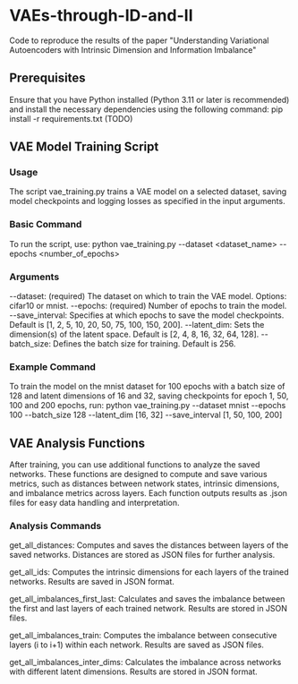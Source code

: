 # VAEs-through-ID-and-II
Code to reproduce the results of the paper "Understanding Variational Autoencoders with Intrinsic Dimension and Information Imbalance"

## Prerequisites
Ensure that you have Python installed (Python 3.11 or later is recommended) and install the necessary dependencies using the following command:
pip install -r requirements.txt (TODO)
 
## VAE Model Training Script

### Usage
The script vae_training.py trains a VAE model on a selected dataset, saving model checkpoints and logging losses as specified in the input arguments.

### Basic Command
To run the script, use:
python vae_training.py --dataset <dataset_name> --epochs <number_of_epochs>

### Arguments
--dataset: (required) The dataset on which to train the VAE model. Options: cifar10 or mnist.
--epochs: (required) Number of epochs to train the model.
--save_interval: Specifies at which epochs to save the model checkpoints. Default is [1, 2, 5, 10, 20, 50, 75, 100, 150, 200].
--latent_dim: Sets the dimension(s) of the latent space. Default is [2, 4, 8, 16, 32, 64, 128].
--batch_size: Defines the batch size for training. Default is 256.

### Example Command
To train the model on the mnist dataset for 100 epochs with a batch size of 128 and latent dimensions of 16 and 32, saving checkpoints for epoch 1, 50, 100 and 200 epochs, run:
python vae_training.py --dataset mnist --epochs 100 --batch_size 128 --latent_dim [16, 32] --save_interval [1, 50, 100, 200]

## VAE Analysis Functions
After training, you can use additional functions to analyze the saved networks. These functions are designed to compute and save various metrics, such as distances between network states, intrinsic dimensions, and imbalance metrics across layers. Each function outputs results as .json files for easy data handling and interpretation.

### Analysis Commands
get_all_distances: Computes and saves the distances between layers of the saved networks. Distances are stored as JSON files for further analysis.

get_all_ids: Computes the intrinsic dimensions for each layers of the trained networks. Results are saved in JSON format.

get_all_imbalances_first_last: Calculates and saves the imbalance between the first and last layers of each trained network. Results are stored in JSON files.

get_all_imbalances_train: Computes the imbalance between consecutive layers (i to i+1) within each network. Results are saved as JSON files.

get_all_imbalances_inter_dims: Calculates the imbalance across networks with different latent dimensions. Results are stored in JSON format.
